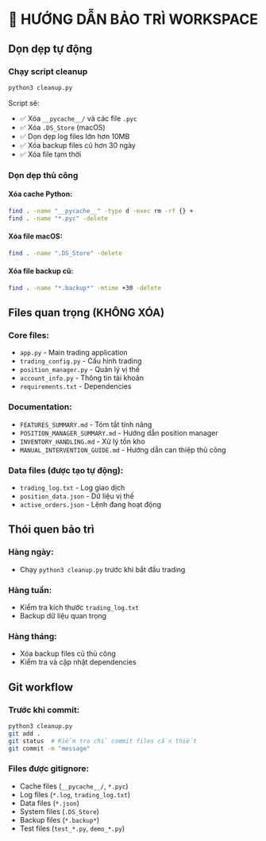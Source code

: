 # 🧹 HƯỚNG DẪN BẢO TRÌ WORKSPACE

## Dọn dẹp tự động

### Chạy script cleanup
```bash
python3 cleanup.py
```

Script sẽ:
- ✅ Xóa `__pycache__/` và các file `.pyc`
- ✅ Xóa `.DS_Store` (macOS)
- ✅ Dọn dẹp log files lớn hơn 10MB
- ✅ Xóa backup files cũ hơn 30 ngày
- ✅ Xóa file tạm thời

### Dọn dẹp thủ công

#### Xóa cache Python:
```bash
find . -name "__pycache__" -type d -exec rm -rf {} +
find . -name "*.pyc" -delete
```

#### Xóa file macOS:
```bash
find . -name ".DS_Store" -delete
```

#### Xóa file backup cũ:
```bash
find . -name "*.backup*" -mtime +30 -delete
```

## Files quan trọng (KHÔNG XÓA)

### Core files:
- `app.py` - Main trading application
- `trading_config.py` - Cấu hình trading
- `position_manager.py` - Quản lý vị thế
- `account_info.py` - Thông tin tài khoản
- `requirements.txt` - Dependencies

### Documentation:
- `FEATURES_SUMMARY.md` - Tóm tắt tính năng
- `POSITION_MANAGER_SUMMARY.md` - Hướng dẫn position manager
- `INVENTORY_HANDLING.md` - Xử lý tồn kho
- `MANUAL_INTERVENTION_GUIDE.md` - Hướng dẫn can thiệp thủ công

### Data files (được tạo tự động):
- `trading_log.txt` - Log giao dịch
- `position_data.json` - Dữ liệu vị thế
- `active_orders.json` - Lệnh đang hoạt động

## Thói quen bảo trì

### Hàng ngày:
- Chạy `python3 cleanup.py` trước khi bắt đầu trading

### Hàng tuần:
- Kiểm tra kích thước `trading_log.txt`
- Backup dữ liệu quan trọng

### Hàng tháng:
- Xóa backup files cũ thủ công
- Kiểm tra và cập nhật dependencies

## Git workflow

### Trước khi commit:
```bash
python3 cleanup.py
git add .
git status  # Kiểm tra chỉ commit files cần thiết
git commit -m "message"
```

### Files được gitignore:
- Cache files (`__pycache__/`, `*.pyc`)
- Log files (`*.log`, `trading_log.txt`)
- Data files (`*.json`)
- System files (`.DS_Store`)
- Backup files (`*.backup*`)
- Test files (`test_*.py`, `demo_*.py`)
